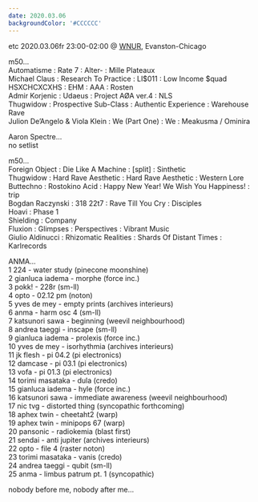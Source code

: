 ```yaml
---
date: 2020.03.06
backgroundColor: '#CCCCCC'
---
```


etc 2020.03.06fr 23:00-02:00 @ [WNUR](http://www.wnur.org/), Evanston-Chicago  

m50...  
Automatisme : Rate 7 : Alter- : Mille Plateaux  
Michael Claus : Research To Practice : LI$011 : Low Income $quad  
HSXCHCXCXHS : EHM : AAA : Rosten  
Admir Korjenic : Udaeus : Project AØA ver.4 : NLS  
Thugwidow : Prospective Sub-Class : Authentic Experience : Warehouse Rave  
Julion De’Angelo & Viola Klein : We (Part One) : We : Meakusma / Ominira  

Aaron Spectre...  
no setlist  

m50...  
Foreign Object : Die Like A Machine : \[split\] : Sinthetic  
Thugwidow : Hard Rave Aesthetic : Hard Rave Aesthetic : Western Lore  
Buttechno : Rostokino Acid : Happy New Year! We Wish You Happiness! : trip  
Bogdan Raczynski : 318 22t7 : Rave Till You Cry : Disciples  
Hoavi : Phase 1  
Shielding : Company  
Fluxion : Glimpses : Perspectives : Vibrant Music  
Giulio Aldinucci : Rhizomatic Realities : Shards Of Distant Times : Karlrecords  

ANMA...  
1 224 - water study (pinecone moonshine)  
2 gianluca iadema - morphe (force inc.)  
3 pokk! - 228r (sm-ll)  
4 opto - 02.12 pm (noton)  
5 yves de mey - empty prints (archives interieurs)  
6 anma - harm osc 4 (sm-ll)  
7 katsunori sawa - beginning (weevil neighbourhood)  
8 andrea taeggi - inscape (sm-ll)  
9 gianluca iadema - prolexis (force inc.)  
10 yves de mey - isorhythmia (archives interieurs)  
11 jk flesh - pi 04.2 (pi electronics)  
12 damcase - pi 03.1 (pi electronics)  
13 vofa - pi 01.3 (pi electronics)  
14 torimi masataka - dula (credo)  
15 gianluca iadema - hyle (force inc.)  
16 katsunori sawa - immediate awareness (weevil neighbourhood)  
17 nic tvg - distorted thing (syncopathic forthcoming)  
18 aphex twin - cheetaht2 (warp)  
19 aphex twin - minipops 67 (warp)  
20 pansonic - radiokemia (blast first)  
21 sendai - anti jupiter (archives interieurs)  
22 opto - file 4 (raster noton)  
23 torimi masataka - vanis (credo)  
24 andrea taeggi - qubit (sm-ll)  
25 anma - limbus patrum pt. 1 (syncopathic)  

nobody before me, nobody after me...